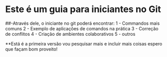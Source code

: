 # Este é um guia para iniciantes no Git
##-Através dele, o iniciante no git poderá encontrar:
1 - Commandos mais comuns
2 - Exemplo de aplicações de comandos na prática
3 - Correção de conflitos
4 - Criação de ambientes colaborativos
5 - outros

**Está é a primeira versão vou pesquisar mais e incluir mais coisas espero que façam bom proveito!
